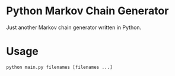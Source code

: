 # Python Markov Chain Generator
Just another Markov chain generator written in Python.

# Usage
`python main.py filenames [filenames ...]`
